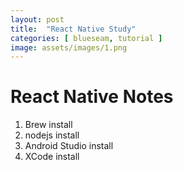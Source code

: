 ```yaml
---
layout: post
title:  "React Native Study"
categories: [ blueseam, tutorial ]
image: assets/images/1.png
---
```


# React Native Notes

1. Brew install
2. nodejs install
3. Android Studio install
4. XCode install




